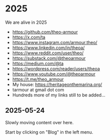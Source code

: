 # 2025

We are alive in 2025

* https://github.com/theo-armour
* https://x.com/ta
* https://www.instagram.com/armour.theo/
* https://www.linkedin.com/in/theoa/
* https://www.reddit.com/user/theo/
* https://substack.com/@theoarmour
* https://medium.com/@ta
* https://wordpress.com/reader/users/theoa
* https://www.youtube.com/@theoarmour
* https://t.me/theo_armour
* My house: https://heritageonthemarina.org/
* tarmour at gmail dot com
* Hundreds more of my links still to be added...

## 2025-05-24

Slowly moving content over here.

Start by clicking on "Blog" in the left menu.
